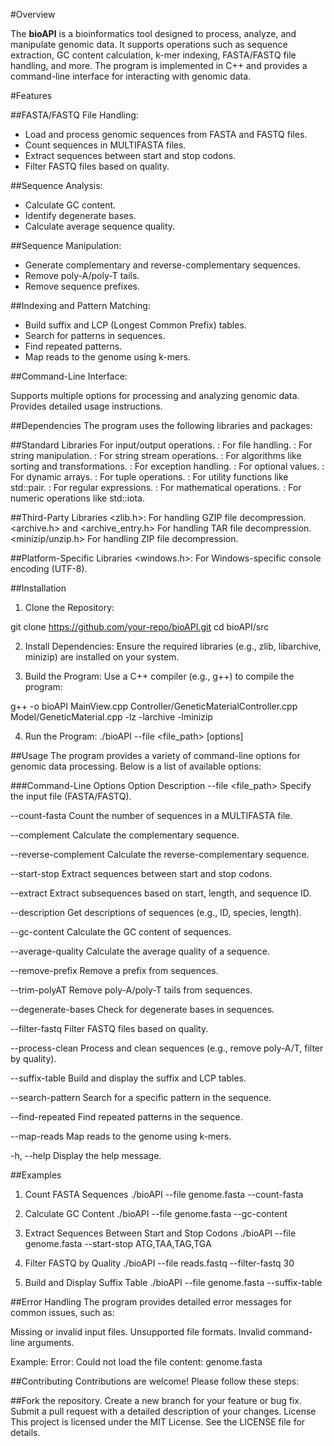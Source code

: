 #Overview

The **bioAPI** is a bioinformatics tool designed to process, analyze, and manipulate genomic data. It supports operations such as sequence extraction, GC content calculation, k-mer indexing, FASTA/FASTQ file handling, and more. The program is implemented in C++ and provides a command-line interface for interacting with genomic data.

#Features

##FASTA/FASTQ File Handling:

- Load and process genomic sequences from FASTA and FASTQ files.
- Count sequences in MULTIFASTA files.
- Extract sequences between start and stop codons.
- Filter FASTQ files based on quality.

##Sequence Analysis:

- Calculate GC content.
- Identify degenerate bases.
- Calculate average sequence quality.

##Sequence Manipulation:

- Generate complementary and reverse-complementary sequences.
- Remove poly-A/poly-T tails.
- Remove sequence prefixes.

##Indexing and Pattern Matching:

- Build suffix and LCP (Longest Common Prefix) tables.
- Search for patterns in sequences.
- Find repeated patterns.
- Map reads to the genome using k-mers.

##Command-Line Interface:

Supports multiple options for processing and analyzing genomic data.
Provides detailed usage instructions.

##Dependencies
The program uses the following libraries and packages:

##Standard Libraries
<iostream>                          For input/output operations.
<fstream>:                          For file handling.
<string>:                           For string manipulation.
<sstream>:                          For string stream operations.
<algorithm>:                        For algorithms like sorting and transformations.
<stdexcept>:                        For exception handling.
<optional>:                         For optional values.
<vector>:                           For dynamic arrays.
<tuple>:                            For tuple operations.
<utility>:                          For utility functions like std::pair.
<regex>:                            For regular expressions.
<cmath>:                            For mathematical operations.
<numeric>:                          For numeric operations like std::iota.

##Third-Party Libraries
<zlib.h>:                          For handling GZIP file decompression.
<archive.h> and <archive_entry.h>  For handling TAR file decompression.
<minizip/unzip.h>                  For handling ZIP file decompression.


##Platform-Specific Libraries
<windows.h>: For Windows-specific console encoding (UTF-8).

##Installation
1. Clone the Repository:

git clone https://github.com/your-repo/bioAPI.git
cd bioAPI/src

2. Install Dependencies: Ensure the required libraries (e.g., zlib, libarchive, minizip) are installed on your system.

3. Build the Program: Use a C++ compiler (e.g., g++) to compile the program:

g++ -o bioAPI MainView.cpp Controller/GeneticMaterialController.cpp Model/GeneticMaterial.cpp -lz -larchive -lminizip

4. Run the Program:
./bioAPI --file <file_path> [options]

##Usage
The program provides a variety of command-line options for genomic data processing. Below is a list of available options:

###Command-Line Options
Option	Description
--file <file_path>	             Specify the input file (FASTA/FASTQ).

--count-fasta	                   Count the number of sequences in a MULTIFASTA file.

--complement	                   Calculate the complementary sequence.

--reverse-complement	           Calculate the reverse-complementary sequence.

--start-stop	                   Extract sequences between start and stop codons.

--extract	                       Extract subsequences based on start, length, and sequence ID.

--description	                   Get descriptions of sequences (e.g., ID, species, length).

--gc-content	                   Calculate the GC content of sequences.

--average-quality	               Calculate the average quality of a sequence.

--remove-prefix	                 Remove a prefix from sequences.

--trim-polyAT	                   Remove poly-A/poly-T tails from sequences.

--degenerate-bases	             Check for degenerate bases in sequences.

--filter-fastq	                 Filter FASTQ files based on quality.

--process-clean	                 Process and clean sequences (e.g., remove poly-A/T, filter by quality).

--suffix-table	                 Build and display the suffix and LCP tables.

--search-pattern	               Search for a specific pattern in the sequence.

--find-repeated	                 Find repeated patterns in the sequence.

--map-reads	                     Map reads to the genome using k-mers.

-h, --help	                     Display the help message.

##Examples

1. Count FASTA Sequences
./bioAPI --file genome.fasta --count-fasta

2. Calculate GC Content
./bioAPI --file genome.fasta --gc-content

3. Extract Sequences Between Start and Stop Codons
./bioAPI --file genome.fasta --start-stop ATG,TAA,TAG,TGA

4. Filter FASTQ by Quality
./bioAPI --file reads.fastq --filter-fastq 30

5. Build and Display Suffix Table
./bioAPI --file genome.fasta --suffix-table

##Error Handling
The program provides detailed error messages for common issues, such as:

Missing or invalid input files.
Unsupported file formats.
Invalid command-line arguments.

Example:
Error: Could not load the file content: genome.fasta

##Contributing
Contributions are welcome! Please follow these steps:

##Fork the repository.
Create a new branch for your feature or bug fix.
Submit a pull request with a detailed description of your changes.
License
This project is licensed under the MIT License. See the LICENSE file for details.

